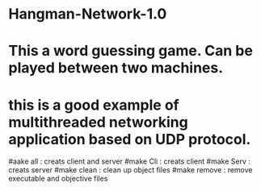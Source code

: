 # Hangman-Network-1.0

# This a word guessing game. Can be played between two machines. 
# this is a good example of multithreaded networking application based on UDP protocol.

#aake all : creats client and server
#make Cli : creats client
#make Serv : creats server
#make clean : clean up object files
#make remove : remove executable and objective files 
